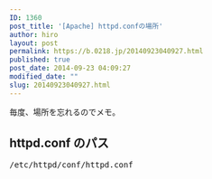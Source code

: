 ```yaml
---
ID: 1360
post_title: '[Apache] httpd.confの場所'
author: hiro
layout: post
permalink: https://b.0218.jp/20140923040927.html
published: true
post_date: 2014-09-23 04:09:27
modified_date: ""
slug: 20140923040927.html
---
```

毎度、場所を忘れるのでメモ。
<!--more-->
<h2>httpd.conf のパス</h2>
<pre class="prettyprint">/etc/httpd/conf/httpd.conf</pre>